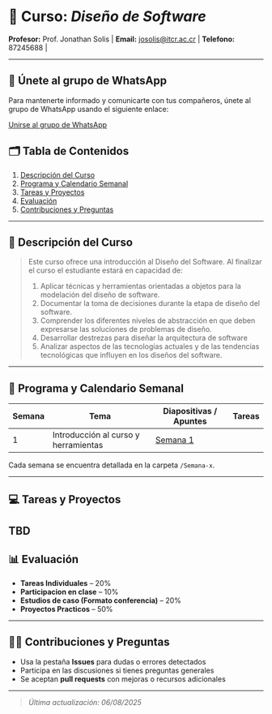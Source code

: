 # 📘 Curso: *Diseño de Software*

**Profesor:** Prof. Jonathan Solis |
**Email:** josolis@itcr.ac.cr |
**Telefono:** 87245688 |

---

## 📱 Únete al grupo de WhatsApp

Para mantenerte informado y comunicarte con tus compañeros, únete al grupo de WhatsApp usando el siguiente enlace:

[Unirse al grupo de WhatsApp](https://chat.whatsapp.com/GSkYx13eS1VCyzy0B38T5X?mode=ac_t)

## 🗂️ Tabla de Contenidos

1. [Descripción del Curso](#descripción-del-curso)
2. [Programa y Calendario Semanal](#programa-y-calendario-semanal)
3. [Tareas y Proyectos](#tareas-y-proyectos)
5. [Evaluación](#evaluación)
6. [Contribuciones y Preguntas](#contribuciones-y-preguntas)

---

## 📖 Descripción del Curso

> Este curso ofrece una introducción al Diseño del Software.
> Al finalizar el curso el estudiante estará en capacidad de:
> 1. Aplicar técnicas y herramientas orientadas a objetos para la modelación del diseño de software.
> 2. Documentar la toma de decisiones durante la etapa de diseño del software.
> 3. Comprender los diferentes niveles de abstracción en que deben expresarse las soluciones de problemas de diseño.
> 4. Desarrollar destrezas para diseñar la arquitectura de software
> 5. Analizar aspectos de las tecnologías actuales y de las tendencias tecnológicas que influyen en los diseños del software.


---

## 📅 Programa y Calendario Semanal

| Semana | Tema | Diapositivas / Apuntes | Tareas |
|--------|------|------------------------|--------|
| 1 | Introducción al curso y herramientas | [Semana 1](./Semana%201/README.md) |  |


Cada semana se encuentra detallada en la carpeta `/Semana-x`.

---

## 💻 Tareas y Proyectos

TBD
---

## 📊 Evaluación

- **Tareas Individuales** – 20%  
- **Participacion en clase** – 10%  
- **Estudios de caso (Formato conferencia)** – 20%
- **Proyectos Practicos** – 50%


---

## 🙋‍♀️ Contribuciones y Preguntas

- Usa la pestaña **Issues** para dudas o errores detectados  
- Participa en las discusiones si tienes preguntas generales  
- Se aceptan **pull requests** con mejoras o recursos adicionales

---

> *Última actualización: 06/08/2025*  
